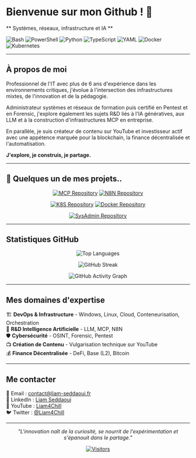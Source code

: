 # Bienvenue sur mon Github ! 👋

** Systèmes, réseaux, infrastructure et IA **

![Bash](https://img.shields.io/badge/Bash-4EAA25?style=for-the-badge&logo=gnu-bash&logoColor=white)
![PowerShell](https://img.shields.io/badge/PowerShell-5391FE?style=for-the-badge&logo=powershell&logoColor=white)
![Python](https://img.shields.io/badge/Python-3776AB?style=for-the-badge&logo=python&logoColor=white)
![TypeScript](https://img.shields.io/badge/TypeScript-3178C6?style=for-the-badge&logo=typescript&logoColor=white)
![YAML](https://img.shields.io/badge/YAML-CB171E?style=for-the-badge&logo=yaml&logoColor=white)
![Docker](https://img.shields.io/badge/Docker-2496ED?style=for-the-badge&logo=docker&logoColor=white)
![Kubernetes](https://img.shields.io/badge/Kubernetes-326CE5?style=for-the-badge&logo=kubernetes&logoColor=white)

---

## À propos de moi

Professionnel de l'IT avec plus de 6 ans d'expérience dans les environnements critiques, j'évolue à l'intersection des infrastructures mixtes, de l'innovation et de la pédagogie.

Administrateur systèmes et réseaux de formation puis certifié en Pentest et en Forensic, j'explore également les sujets R&D liés à l'IA génératives, aux LLM et à la construction d'infrastructures MCP en entreprise.

En parallèle, je suis créateur de contenu sur YouTube et investisseur actif avec une appétence marquée pour la blockchain, la finance décentralisée et l'automatisation.

**J'explore, je construis, je partage.**

---

## 🚀 Quelques un de mes projets..

<div align="center">

[![MCP Repository](https://github-readme-stats.vercel.app/api/pin/?username=Liam4Chilll&repo=MODEL-CONTEXT-PROTOCOL&theme=synthwave&bg_color=0d1117&title_color=58a6ff&text_color=c9d1d9&icon_color=f85d7f&border_color=30363d&border_radius=10)](https://github.com/Liam4Chilll/MODEL-CONTEXT-PROTOCOL)
[![N8N Repository](https://github-readme-stats.vercel.app/api/pin/?username=Liam4Chilll&repo=N8N&theme=synthwave&bg_color=0d1117&title_color=58a6ff&text_color=c9d1d9&icon_color=f85d7f&border_color=30363d&border_radius=10)](https://github.com/Liam4Chilll/N8N)


[![K8S Repository](https://github-readme-stats.vercel.app/api/pin/?username=Liam4Chilll&repo=K8S&theme=synthwave&bg_color=0d1117&title_color=58a6ff&text_color=c9d1d9&icon_color=f85d7f&border_color=30363d&border_radius=10)](https://github.com/Liam4Chilll/K8S)
[![Docker Repository](https://github-readme-stats.vercel.app/api/pin/?username=Liam4Chilll&repo=DOCKER&theme=synthwave&bg_color=0d1117&title_color=58a6ff&text_color=c9d1d9&icon_color=f85d7f&border_color=30363d&border_radius=10)](https://github.com/Liam4Chilll/DOCKER)

[![SysAdmin Repository](https://github-readme-stats.vercel.app/api/pin/?username=Liam4Chilll&repo=SysAdmin&theme=synthwave&bg_color=0d1117&title_color=58a6ff&text_color=c9d1d9&icon_color=f85d7f&border_color=30363d&border_radius=10)](https://github.com/Liam4Chilll/SysAdmin)
</div>

---

## Statistiques GitHub

<div align="center">



<!-- Langages avec style compact futuriste -->
![Top Languages](https://github-readme-stats.vercel.app/api/top-langs/?username=Liam4Chilll&layout=compact&theme=synthwave&bg_color=0d1117&title_color=58a6ff&text_color=c9d1d9&border_color=30363d&border_radius=10)

<!-- Streak stats avec effet néon -->
![GitHub Streak](https://streak-stats.demolab.com?user=Liam4Chilll&theme=neon-dark&border_radius=10&date_format=M%20j%5B%2C%20Y%5D)

<!-- Graphique d'activité avec style matrix -->
![GitHub Activity Graph](https://github-readme-activity-graph.vercel.app/graph?username=Liam4Chilll&theme=react-dark&bg_color=0d1117&color=58a6ff&line=f85d7f&point=c9d1d9&area=true&hide_border=true)


</div>

---

## Mes domaines d'expertise

🏗️ **DevOps & Infrastructure** - Windows, Linux, Cloud, Conteneurisation, Orchestration  
🔬 **R&D Intelligence Artificielle** - LLM, MCP, N8N  
🛡️ **Cybersécurité** - OSINT, Forensic, Pentest  
📺 **Création de Contenu** - Vulgarisation technique sur YouTube  
💰 **Finance Décentralisée** - DeFi, Base (L2), Bitcoin  

---

## Me contacter

📧 Email : [contact@liam-seddaoui.fr](mailto:contact@liam-seddaoui.fr)  
💼 LinkedIn : [Liam Seddaoui](https://linkedin.com/in/liamsdd)  
🎥 YouTube : [Liam4Chill](https://youtube.com/@Liam4chill)  
🐦 Twitter : [@Liam4Chill](https://twitter.com/Liam4chill)

---

<div align="center">

*"L'innovation naît de la curiosité, se nourrit de l'expérimentation et s'épanouit dans le partage."*

[![Visitors](https://visitor-badge.laobi.icu/badge?page_id=Liam4Chilll.Liam4Chilll)](https://github.com/Liam4Chilll)

</div>
